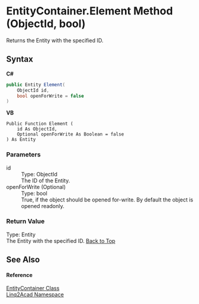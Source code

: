# EntityContainer.Element Method (ObjectId, bool)
 

Returns the Entity with the specified ID.

## Syntax

**C#**<br />
``` C#
public Entity Element(
	ObjectId id,
	bool openForWrite = false
)
```

**VB**<br />
``` VB
Public Function Element ( 
	id As ObjectId,
	Optional openForWrite As Boolean = false
) As Entity
```


### Parameters
<dl><dt>id</dt><dd>Type: ObjectId<br />The ID of the Entity.</dd><dt>openForWrite (Optional)</dt><dd>Type: bool<br />True, if the object should be opened for-write. By default the object is opened readonly.</dd></dl>

### Return Value
Type: Entity<br />The Entity with the specified ID.
<a href="#EntityContainerElement-Method-ObjectId-bool">Back to Top</a>

## See Also


#### Reference
<a href="T_Linq2Acad_EntityContainer.md#EntityContainer-Class">EntityContainer Class</a><br /><a href="N_Linq2Acad.md#Linq2Acad-Namespace">Linq2Acad Namespace</a><br />

